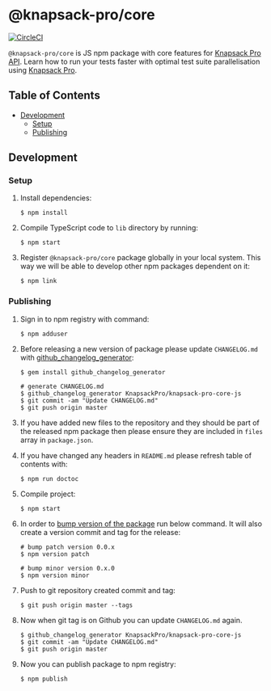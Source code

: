 # @knapsack-pro/core

[![CircleCI](https://circleci.com/gh/KnapsackPro/knapsack-pro-core-js.svg?style=svg)](https://circleci.com/gh/KnapsackPro/knapsack-pro-core-js)

`@knapsack-pro/core` is JS npm package with core features for [Knapsack Pro API](https://docs.knapsackpro.com/api/).
Learn how to run your tests faster with optimal test suite parallelisation using [Knapsack Pro](https://knapsackpro.com).

<!-- START doctoc generated TOC please keep comment here to allow auto update -->
<!-- DON'T EDIT THIS SECTION, INSTEAD RE-RUN doctoc TO UPDATE -->
## Table of Contents

- [Development](#development)
  - [Setup](#setup)
  - [Publishing](#publishing)

<!-- END doctoc generated TOC please keep comment here to allow auto update -->

## Development

### Setup

1. Install dependencies:

    ```
    $ npm install
    ```

2. Compile TypeScript code to `lib` directory by running:

    ```
    $ npm start
    ```

3. Register `@knapsack-pro/core` package globally in your local system. This way we will be able to develop other npm packages dependent on it:

    ```
    $ npm link
    ```

### Publishing

1. Sign in to npm registry with command:

    ```
    $ npm adduser
    ```

2. Before releasing a new version of package please update `CHANGELOG.md` with [github_changelog_generator](https://github.com/github-changelog-generator/github-changelog-generator):

    ```
    $ gem install github_changelog_generator

    # generate CHANGELOG.md
    $ github_changelog_generator KnapsackPro/knapsack-pro-core-js
    $ git commit -am "Update CHANGELOG.md"
    $ git push origin master
    ```

3. If you have added new files to the repository and they should be part of the released npm package then please ensure they are included in `files` array in `package.json`.

4. If you have changed any headers in `README.md` please refresh table of contents with:

    ```
    $ npm run doctoc
    ```

5. Compile project:

    ```
    $ npm start
    ```

6. In order to [bump version of the package](https://docs.npmjs.com/cli/version) run below command. It will also create a version commit and tag for the release:

    ```
    # bump patch version 0.0.x
    $ npm version patch

    # bump minor version 0.x.0
    $ npm version minor
    ```

7. Push to git repository created commit and tag:

    ```
    $ git push origin master --tags
    ```

8. Now when git tag is on Github you can update `CHANGELOG.md` again.

    ```
    $ github_changelog_generator KnapsackPro/knapsack-pro-core-js
    $ git commit -am "Update CHANGELOG.md"
    $ git push origin master
    ```

9. Now you can publish package to npm registry:

    ```
    $ npm publish
    ```
